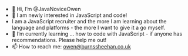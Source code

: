 - 👋 Hi, I’m @JavaNoviceOwen
- 👀 I am newly interested in JavaScript and code!
- I am a JavaScript recruiter and the more I am learning about the language and platforms - the more I want to give it a go myself.
- 🌱 I’m currently learning ... how to code with JavaScript - if anyone has recommendations. Please help me out!
- 📫 How to reach me: owen@burnssheehan.co.uk 


<!---
JavaNoviceOwen/JavaNoviceOwen is a ✨ special ✨ repository because its `README.md` (this file) appears on your GitHub profile.
You can click the Preview link to take a look at your changes.
--->
